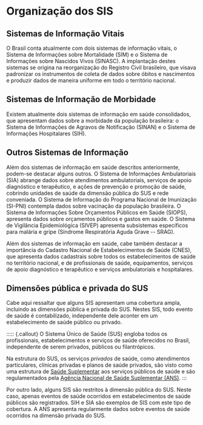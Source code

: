 # Organização dos SIS

## Sistemas de Informação Vitais

O Brasil conta atualmente com dois sistemas de informação vitais, o Sistema de Informações sobre Mortalidade (SIM) e o Sistema de Informações sobre Nascidos Vivos (SINASC). A implantação destes sistemas se origina na reorganização do Registro Civil brasileiro, que visava padronizar os instrumentos de coleta de dados sobre óbitos e nascimentos e produzir dados de maneira uniforme em todo o território nacional.

## Sistemas de Informação de Morbidade

Existem atualmente dois sistemas de informação em saúde consolidados, que apresentam dados sobre a morbidade da população brasileira: o Sistema de Informações de Agravos de Notificação (SINAN) e o Sistema de Informações Hospitalares (SIH).

## Outros Sistemas de Informação

Além dos sistemas de informação em saúde descritos anteriormente, podem-se destacar alguns outros. O Sistema de Informações Ambulatoriais (SIA) abrange dados sobre atendimentos ambulatoriais, serviços de apoio diagnóstico e terapêutico, e ações de prevenção e promoção de saúde, cobrindo unidades de saúde da dimensão pública do SUS e rede conveniada. O Sistema de Informação do Programa Nacional de Imunização (SI-PNI) contempla dados sobre vacinação da população brasileira. O Sistema de Informações Sobre Orçamentos Públicos em Saúde (SIOPS), apresenta dados sobre orçamentos públicos e gastos em saúde. O Sistema de Vigilância Epidemiológica (SIVEP) apresenta subsistemas específicos para malária e gripe (Síndrome Respiratória Aguda Grave -- SRAG).

Além dos sistemas de informação em saúde, cabe também destacar a importância do Cadastro Nacional de Estabelecimentos de Saúde (CNES), que apresenta dados cadastrais sobre todos os estabelecimentos de saúde no território nacional, e de profissionais de saúde, equipamentos, serviços de apoio diagnóstico e terapêutico e serviços ambulatoriais e hospitalares.

## Dimensões pública e privada do SUS

Cabe aqui ressaltar que alguns SIS apresentam uma cobertura ampla, incluindo as dimensões pública e privada do SUS. Nestes SIS, todo evento de saúde é contabilizado, independente dele aconter em um estabelecimento de saúde público ou privado. 

::::: {.callout}
O Sistema Único de Saúde (SUS) engloba todos os profissionais, estabelecimentos e serviços de saúde oferecidos no Brasil, independente de serem privados, públicos ou filantrópicos.

Na estrutura do SUS, os serviços *privados* de saúde, como atendimentos particulares, clínicas privadas e planos de saúde privados, são visto como uma estrutura de [Saúde Suplementar](https://www.gov.br/servidor/pt-br/acesso-a-informacao/faq/sou-gov.br/saude-suplementar/conceito-e-legislacao) aos serviços públicos de saúde e são regulamentados pela [Agência Nacional de Saúde Suplementar (ANS)](https://www.gov.br/ans/pt-br).
:::

Por outro lado, alguns SIS são restritos à dimensão pública do SUS. Neste caso, apenas eventos de saúde ocorridos em estabelecimentos de saúde públicos são registrados. SIH e SIA são exemplos de SIS com este tipo de cobertura. A ANS apresenta regularmente dados sobre eventos de saúde ocorridos na dimensão privada do SUS. 

